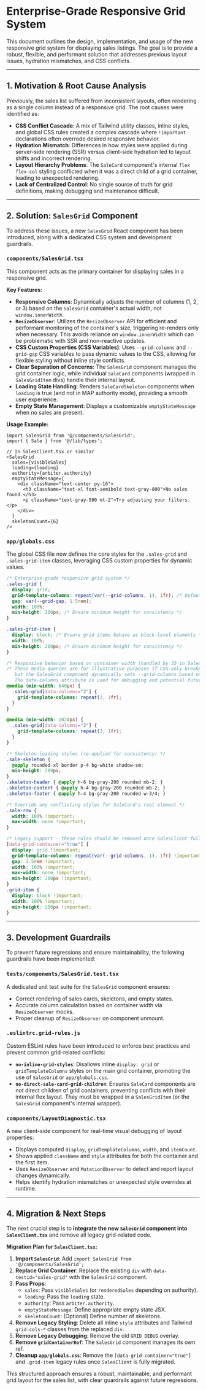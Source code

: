 # Enterprise-Grade Responsive Grid System

This document outlines the design, implementation, and usage of the new responsive grid system for displaying sales listings. The goal is to provide a robust, flexible, and performant solution that addresses previous layout issues, hydration mismatches, and CSS conflicts.

---

## 1. Motivation & Root Cause Analysis

Previously, the sales list suffered from inconsistent layouts, often rendering as a single column instead of a responsive grid. The root causes were identified as:

- **CSS Conflict Cascade**: A mix of Tailwind utility classes, inline styles, and global CSS rules created a complex cascade where `!important` declarations often overrode desired responsive behavior.
- **Hydration Mismatch**: Differences in how styles were applied during server-side rendering (SSR) versus client-side hydration led to layout shifts and incorrect rendering.
- **Layout Hierarchy Problems**: The `SaleCard` component's internal `flex flex-col` styling conflicted when it was a direct child of a grid container, leading to unexpected rendering.
- **Lack of Centralized Control**: No single source of truth for grid definitions, making debugging and maintenance difficult.

---

## 2. Solution: `SalesGrid` Component

To address these issues, a new `SalesGrid` React component has been introduced, along with a dedicated CSS system and development guardrails.

### `components/SalesGrid.tsx`

This component acts as the primary container for displaying sales in a responsive grid.

**Key Features:**

- **Responsive Columns**: Dynamically adjusts the number of columns (1, 2, or 3) based on the `SalesGrid` container's actual width, not `window.innerWidth`.
- **`ResizeObserver`**: Utilizes the `ResizeObserver` API for efficient and performant monitoring of the container's size, triggering re-renders only when necessary. This avoids reliance on `window.innerWidth` which can be problematic with SSR and non-reactive updates.
- **CSS Custom Properties (CSS Variables)**: Uses `--grid-columns` and `--grid-gap` CSS variables to pass dynamic values to the CSS, allowing for flexible styling without inline style conflicts.
- **Clear Separation of Concerns**: The `SalesGrid` component manages the grid container logic, while individual `SaleCard` components (wrapped in `SalesGridItem` divs) handle their internal layout.
- **Loading State Handling**: Renders `SaleCardSkeleton` components when `loading` is true (and not in MAP authority mode), providing a smooth user experience.
- **Empty State Management**: Displays a customizable `emptyStateMessage` when no sales are present.

**Usage Example:**

```tsx
import SalesGrid from '@/components/SalesGrid';
import { Sale } from '@/lib/types';

// In SalesClient.tsx or similar
<SalesGrid
  sales={visibleSales}
  loading={loading}
  authority={arbiter.authority}
  emptyStateMessage={
    <div className="text-center py-16">
      <h3 className="text-xl font-semibold text-gray-800">No sales found.</h3>
      <p className="text-gray-500 mt-2">Try adjusting your filters.</p>
    </div>
  }
  skeletonCount={6}
/>
```

### `app/globals.css`

The global CSS file now defines the core styles for the `.sales-grid` and `.sales-grid-item` classes, leveraging CSS custom properties for dynamic values.

```css
/* Enterprise-grade responsive grid system */
.sales-grid {
  display: grid;
  grid-template-columns: repeat(var(--grid-columns, 1), 1fr); /* Default to 1 column */
  gap: var(--grid-gap, 1.5rem);
  width: 100%;
  min-height: 200px; /* Ensure minimum height for consistency */
}

.sales-grid-item {
  display: block; /* Ensure grid items behave as block-level elements */
  width: 100%;
  min-height: 200px; /* Ensure minimum height for consistency */
}

/* Responsive behavior based on container width (handled by JS in SalesGrid) */
/* These media queries are for illustrative purposes if CSS-only breakpoints were desired,
   but the SalesGrid component dynamically sets --grid-columns based on its own width.
   The data-columns attribute is used for debugging and potential future CSS-driven breakpoints. */
@media (min-width: 640px) {
  .sales-grid[data-columns="2"] {
    grid-template-columns: repeat(2, 1fr);
  }
}

@media (min-width: 1024px) {
  .sales-grid[data-columns="3"] {
    grid-template-columns: repeat(3, 1fr);
  }
}

/* Skeleton loading styles (re-applied for consistency) */
.sale-skeleton {
  @apply rounded-xl border p-4 bg-white shadow-sm;
  min-height: 200px;
}
.skeleton-header { @apply h-6 bg-gray-200 rounded mb-2; }
.skeleton-content { @apply h-4 bg-gray-200 rounded mb-2; }
.skeleton-footer { @apply h-4 bg-gray-200 rounded w-3/4; }

/* Override any conflicting styles for SaleCard's root element */
.sale-row {
  width: 100% !important;
  max-width: none !important;
}

/* Legacy support - these rules should be removed once SalesClient fully migrates to SalesGrid */
[data-grid-container="true"] {
  display: grid !important;
  grid-template-columns: repeat(var(--grid-columns, 1), 1fr) !important;
  gap: 1.5rem !important;
  width: 100% !important;
  max-width: none !important;
  min-height: 200px !important;
}
.grid-item {
  display: block !important;
  width: 100% !important;
  min-height: 200px !important;
}
```

---

## 3. Development Guardrails

To prevent future regressions and ensure maintainability, the following guardrails have been implemented:

### `tests/components/SalesGrid.test.tsx`

A dedicated unit test suite for the `SalesGrid` component ensures:

- Correct rendering of sales cards, skeletons, and empty states.
- Accurate column calculation based on container width via `ResizeObserver` mocks.
- Proper cleanup of `ResizeObserver` on component unmount.

### `.eslintrc.grid-rules.js`

Custom ESLint rules have been introduced to enforce best practices and prevent common grid-related conflicts:

- **`no-inline-grid-styles`**: Disallows inline `display: grid` or `gridTemplateColumns` styles on the main grid container, promoting the use of `SalesGrid` or `app/globals.css`.
- **`no-direct-sale-card-grid-children`**: Ensures `SaleCard` components are not direct children of grid containers, preventing conflicts with their internal flex layout. They must be wrapped in a `SalesGridItem` (or the `SalesGrid` component's internal wrapper).

### `components/LayoutDiagnostic.tsx`

A new client-side component for real-time visual debugging of layout properties:

- Displays computed `display`, `gridTemplateColumns`, `width`, and `itemCount`.
- Shows applied `className` and `style` attributes for both the container and the first item.
- Uses `ResizeObserver` and `MutationObserver` to detect and report layout changes dynamically.
- Helps identify hydration mismatches or unexpected style overrides at runtime.

---

## 4. Migration & Next Steps

The next crucial step is to **integrate the new `SalesGrid` component into `SalesClient.tsx`** and remove all legacy grid-related code.

**Migration Plan for `SalesClient.tsx`:**

1. **Import `SalesGrid`**: Add `import SalesGrid from '@/components/SalesGrid';`
2. **Replace Grid Container**: Replace the existing `div` with `data-testid="sales-grid"` with the `SalesGrid` component.
3. **Pass Props**:
   - `sales`: Pass `visibleSales` (or `renderedSales` depending on authority).
   - `loading`: Pass the `loading` state.
   - `authority`: Pass `arbiter.authority`.
   - `emptyStateMessage`: Define appropriate empty state JSX.
   - `skeletonCount`: (Optional) Define number of skeletons.
4. **Remove Legacy Styling**: Delete all inline `style` attributes and Tailwind `grid-cols-*` classes from the replaced `div`.
5. **Remove Legacy Debugging**: Remove the old `GRID DEBUG` overlay.
6. **Remove `gridContainerRef`**: The `SalesGrid` component manages its own ref.
7. **Cleanup `app/globals.css`**: Remove the `[data-grid-container="true"]` and `.grid-item` legacy rules once `SalesClient` is fully migrated.

This structured approach ensures a robust, maintainable, and performant grid layout for the sales list, with clear guardrails against future regressions.